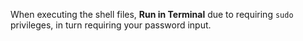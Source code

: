 When executing the shell files, **Run in Terminal** due to requiring `sudo` privileges, in turn requiring your password input.
